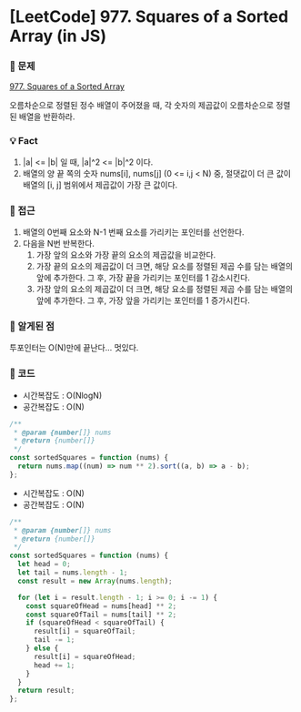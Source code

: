 # [LeetCode] 977. Squares of a Sorted Array (in JS)

### 📖 문제

[977. Squares of a Sorted Array](https://leetcode.com/problems/squares-of-a-sorted-array/)

오름차순으로 정렬된 정수 배열이 주어졌을 때, 각 숫자의 제곱값이 오름차순으로 정렬된 배열을 반환하라.

### 💡 Fact
1. |a| <= |b| 일 때, |a|^2 <= |b|^2 이다.
2. 배열의 양 끝 쪽의 숫자 nums[i], nums[j] (0 <= i,j < N) 중, 절댓값이 더 큰 값이 배열의 [i, j] 범위에서 제곱값이 가장 큰 값이다.

### 🚎 접근
1. 배열의 0번째 요소와 N-1 번째 요소를 가리키는 포인터를 선언한다.
2. 다음을 N번 반복한다. 
   1. 가장 앞의 요소와 가장 끝의 요소의 제곱값을 비교한다.
   2. 가장 끝의 요소의 제곱값이 더 크면, 해당 요소를 정렬된 제곱 수를 담는 배열의 앞에 추가한다. 그 후, 가장 끝을 가리키는 포인터를 1 감소시킨다.
   3. 가장 앞의 요소의 제곱값이 더 크면, 해당 요소를 정렬된 제곱 수를 담는 배열의 앞에 추가한다. 그 후, 가장 앞을 가리키는 포인터를 1 증가시킨다.




### 🧐 알게된 점
투포인터는 O(N)만에 끝난다... 멋있다.

### 📝 코드

- 시간복잡도 : O(NlogN)
- 공간복잡도 : O(N)

```javascript
/**
 * @param {number[]} nums
 * @return {number[]}
 */
const sortedSquares = function (nums) {
  return nums.map((num) => num ** 2).sort((a, b) => a - b);
};

```

- 시간복잡도 : O(N)
- 공간복잡도 : O(N)

```javascript
/**
 * @param {number[]} nums
 * @return {number[]}
 */
const sortedSquares = function (nums) {
  let head = 0;
  let tail = nums.length - 1;
  const result = new Array(nums.length);

  for (let i = result.length - 1; i >= 0; i -= 1) {
    const squareOfHead = nums[head] ** 2;
    const squareOfTail = nums[tail] ** 2;
    if (squareOfHead < squareOfTail) {
      result[i] = squareOfTail;
      tail -= 1;
    } else {
      result[i] = squareOfHead;
      head += 1;
    }
  }
  return result;
};
```